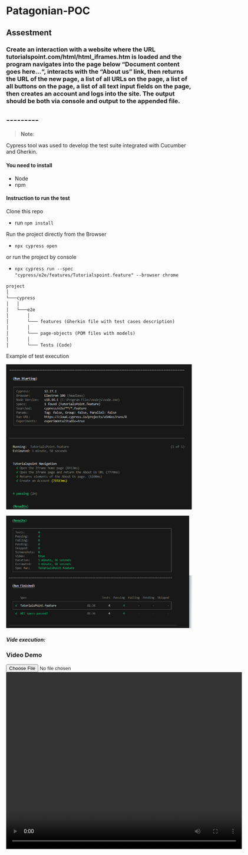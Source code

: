 #   Patagonian-POC
 

## Assestment
### Create an interaction with a website where the URL tutorialspoint.com/html/html_iframes.htm is loaded and the program navigates into the page below “Document content goes here…“, interacts with the “About us” link, then returns the URL of the new page, a list of all URLs on the page, a list of all buttons on the page, a list of all text input fields on the page, then creates an account and logs into the site. The output should be both via console and output to the appended file.

 
## ---------

> **Note**:
 
Cypress tool was used to develop the test suite integrated with Cucumber and Gherkin.


#### You need to install

* Node
* npm


#### Instruction to run the test

Clone this repo
+ run `npm install`


Run the project directly from the Browser

+ `npx cypress open`

or run the project by console

+ `npx cypress run --spec "cypress/e2e/features/Tutorialspoint.feature" --browser chrome`




```
project  
│
└───cypress
│   │
│   └───e2e
│       │
│       └─── features (Gherkin file with test cases description)
│       │
│       └─── page-objects (POM files with models)
│       │
│       └─── Tests (Code)

```


Example of test execution

![image](./screenshots/Patagonian1.png)

![image](./screenshots/Patagonian2.png)

##### Vide execution:


<html>
<head>
    <title> videoControl</title>
    <script type="text/javascript">
        function loadVideo(self){
            var fileName=self.files[0];
            var srcSource=URL.createObjectURL(fileName);
            targetVideo.src='https://github.com/magnethus/patagonian/blob/main/screenshots/TutorialsPoint.feature.mp4';
            targetVideo.load();
        }
    </script>
</head>
<body>
     <h3> Video Demo</h3>
     <input type="file" name="file" onchange="loadVideo(this);"/>
     <video id="targetVideo"  width="640" height="480" controls> </video>

</body>
</html>
